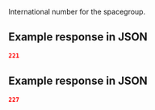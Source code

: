 International number for the spacegroup.







## Example response in JSON

```json
221
```

## Example response in JSON

```json
227
```

